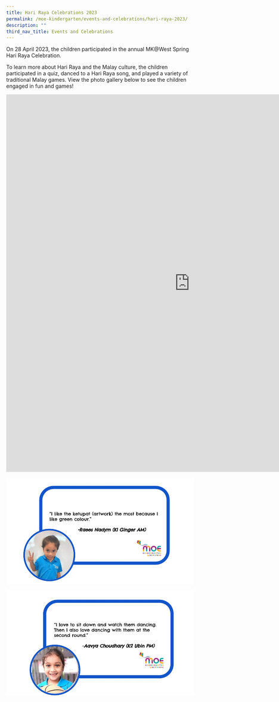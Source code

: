 ```yaml
---
title: Hari Raya Celebrations 2023
permalink: /moe-kindergarten/events-and-celebrations/hari-raya-2023/
description: ""
third_nav_title: Events and Celebrations
---
```

On 28 April 2023, the children participated in the annual MK@West Spring Hari Raya Celebration. 

To learn more about Hari Raya and the Malay culture, the children participated in a quiz, danced to a Hari Raya song, and played a variety of traditional Malay games. View the photo gallery below to see the children engaged in fun and games!

<iframe src="https://docs.google.com/presentation/d/e/2PACX-1vT-hSlaHD1TIa6EHXYnjtadN9ng2MdKwiA2mW1t8m0Ld-_oiQn0F4ZulB5fTkwVIz_uFCF8RMhVtDtC/embed?start=true&amp;loop=true&amp;delayms=3000" frameborder="0" width="983" height="1012" allowfullscreen="true"></iframe>

![](/images/MK/Event%20Reflections/reflection%20for%20ws%20website%20(hari%20raya%20celebration%202023)%20-%20k1.jpg)

![](/images/MK/Event%20Reflections/reflection%20for%20ws%20website%20(hari%20raya%20celebration%202023)%20-%20k2.jpg)